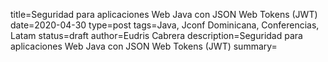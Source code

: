title=Seguridad para aplicaciones Web Java con JSON Web Tokens (JWT)
date=2020-04-30
type=post
tags=Java, Jconf Dominicana, Conferencias, Latam
status=draft
author=Eudris Cabrera
description=Seguridad para aplicaciones Web Java con JSON Web Tokens (JWT)
summary=
